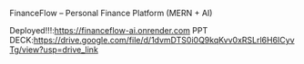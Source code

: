 FinanceFlow – Personal Finance Platform (MERN + AI)

Deployed!!!:https://financeflow-ai.onrender.com
PPT DECK:https://drive.google.com/file/d/1dvmDTS0i0Q9kqKvv0xRSLrl6H6ICyvTg/view?usp=drive_link

